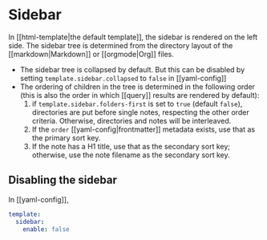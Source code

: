 # Sidebar

In [[html-template|the default template]], the sidebar is rendered on the left side. The sidebar tree is determined from the directory layout of the [[markdown|Markdown]] or [[orgmode|Org]] files.

- The sidebar tree is collapsed by default. But this can be disabled by setting `template.sidebar.collapsed` to `false` in [[yaml-config]]
- The ordering of children in the tree is determined in the following order (this is also the order in which [[query]] results are rendered by default):
  1. if `template.sidebar.folders-first` is set to `true` (default `false`), directories are put before single notes, respecting the other order criteria. Otherwise, directories and notes will be interleaved.
  2. If the `order` [[yaml-config|frontmatter]] metadata exists, use that as the primary sort key.
  3. If the note has a H1 title, use that as the secondary sort key; otherwise, use the note filename as the secondary sort key.

## Disabling the sidebar

In [[yaml-config]],

```yaml
template:
  sidebar:
    enable: false
```